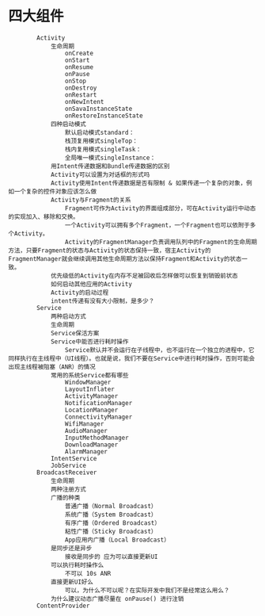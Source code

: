 # 四大组件

			Activity
				生命周期
					onCreate 
					onStart 
					onResume 
					onPause 
					onStop 
					onDestroy 
					onRestart 
					onNewIntent
					onSavaInstanceState 
					onRestoreInstanceState  
				四种启动模式
					默认启动模式standard：
					栈顶复用模式singleTop：
					栈内复用模式singleTask：
					全局唯一模式singleInstance：
				用Intent传递数据和Bundle传递数据的区别
				Activity可以设置为对话框的形式吗
				Activity使用Intent传递数据是否有限制 & 如果传递一个复杂的对象，例如一个复杂的控件对象应该怎么做
				Activity与Fragment的关系
					Fragment可作为Activity的界面组成部分，可在Activity运行中动态的实现加入、移除和交换。
					一个Activity可以拥有多个Fragment，一个Fragment也可以依附于多个Activity。
					Activity的FragmentManager负责调用队列中的Fragment的生命周期方法，只要Fragment的状态与Activity的状态保持一致，宿主Activity的FragmentManager就会继续调用其他生命周期方法以保持Fragment和Activity的状态一致。
				优先级低的Activity在内存不足被回收后怎样做可以恢复到销毁前状态
				如何启动其他应用的Activity
				Activity的启动过程
				intent传递有没有大小限制，是多少？
			Service
				两种启动方式
				生命周期
				Service保活方案
				Service中能否进行耗时操作
					Service默认并不会运行在子线程中，也不运行在一个独立的进程中，它同样执行在主线程中（UI线程）。也就是说，我们不要在Service中进行耗时操作，否则可能会出现主线程被阻塞（ANR）的情况
				常用的系统Service都有哪些
					WindowManager
					LayoutInflater
					ActivityManager
					NotificationManager
					LocationManager
					ConnectivityManager
					WifiManager
					AudioManager
					InputMethodManager
					DownloadManager
					AlarmManager
				IntentService
				JobService
			BroadcastReceiver 
				生命周期
				两种注册方式
				广播的种类
					普通广播（Normal Broadcast）
					系统广播（System Broadcast）
					有序广播（Ordered Broadcast）
					粘性广播（Sticky Broadcast）
					App应用内广播（Local Broadcast）
				是同步还是异步
					接收是同步的 应为可以直接更新UI
				可以执行耗时操作么
					不可以 10s ANR
				直接更新UI好么
					可以，为什么不可以呢？在实际开发中我们不是经常这么用么？
				为什么建议动态广播尽量在 onPause() 进行注销
			ContentProvider
